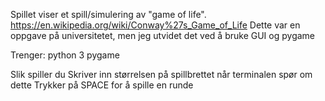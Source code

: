 Spillet viser et spill/simulering av "game of life". https://en.wikipedia.org/wiki/Conway%27s_Game_of_Life
Dette var en oppgave på universitetet, men jeg utvidet det ved å bruke GUI og pygame

Trenger:
	python 3
	pygame

Slik spiller du
	Skriver inn størrelsen på spillbrettet når terminalen spør om dette
	Trykker på SPACE for å spille en runde